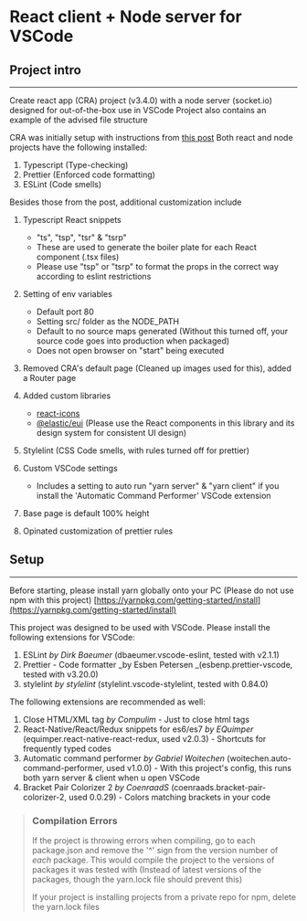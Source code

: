 # React client + Node server for VSCode


## Project intro
---
Create react app (CRA) project (v3.4.0) with a node server (socket.io) designed for out-of-the-box use in VSCode
Project also contains an example of the advised file structure

CRA was initially setup with instructions from [this post](https://www.sitepoint.com/react-with-typescript-best-practices/)
Both react and node projects have the following installed:

1. Typescript (Type-checking)
2. Prettier (Enforced code formatting)
3. ESLint (Code smells)

Besides those from the post, additional customization include

1. Typescript React snippets
    - "ts", "tsp", "tsr" & "tsrp"
    - These are used to generate the boiler plate for each React component (.tsx files)
    - Please use "tsp" or "tsrp" to format the props in the correct way according to eslint restrictions

2. Setting of env variables

    - Default port 80
    - Setting src/ folder as the NODE_PATH
    - Default to no source maps generated (Without this turned off, your source code goes into production when packaged)
    - Does not open browser on "start" being executed

3. Removed CRA's default page (Cleaned up images used for this), added a Router page

4. Added custom libraries

    - [react-icons](https://react-icons.netlify.com/#/)
    - [@elastic/eui](https://elastic.github.io/eui/#/) (Please use the React components in this library and its design system for consistent UI design)

5. Stylelint (CSS Code smells, with rules turned off for prettier)

6. Custom VSCode settings

    - Includes a setting to auto run "yarn server" & "yarn client" if you install the 'Automatic Command Performer' VSCode extension

7. Base page is default 100% height

8. Opinated customization of prettier rules

## Setup
---
Before starting, please install yarn globally onto your PC (Please do not use npm with this project)
[https://yarnpkg.com/getting-started/install](https://yarnpkg.com/getting-started/install)

This project was designed to be used with VSCode. Please install the following extensions for VSCode:

1. ESLint _by Dirk Baeumer_ (dbaeumer.vscode-eslint, tested with v2.1.1)
2. Prettier - Code formatter _by Esben Petersen _(esbenp.prettier-vscode, tested with v3.20.0)
3. stylelint _by stylelint_ (stylelint.vscode-stylelint, tested with 0.84.0)

The following extensions are recommended as well:

1. Close HTML/XML tag _by Compulim_ - Just to close html tags
2. React-Native/React/Redux snippets for es6/es7 _by EQuimper_ (equimper.react-native-react-redux, used v2.0.3) - Shortcuts for frequently typed codes
3. Automatic command performer _by Gabriel Woitechen_ (woitechen.auto-command-performer, used v1.0.0) - With this project's config, this runs both yarn server & client when u open VSCode
4. Bracket Pair Colorizer 2 _by CoenraadS_ (coenraads.bracket-pair-colorizer-2, used 0.0.29) - Colors matching brackets in your code

> ### Compilation Errors
>
> If the project is throwing errors when compiling, go to each package.json and remove the '^' sign from the version number of _each_ package. This would compile the project to the versions of packages it was tested with (Instead of latest versions of the packages, though the yarn.lock file should prevent this)
>
> If your project is installing projects from a private repo for npm, delete the yarn.lock files
